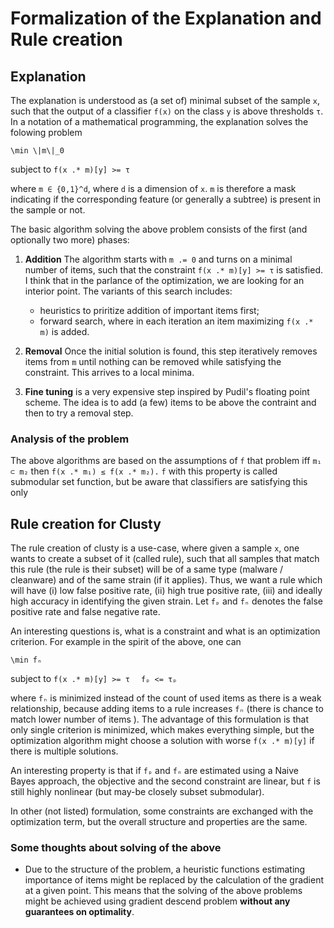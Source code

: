 # Formalization of the Explanation and Rule creation


## Explanation

The explanation is understood as (a set of) minimal subset of the sample `x`, such that the output of a classifier `f(x)` on the class `y` is above thresholds `τ`. In a notation of a mathematical programming, the explanation solves the folowing problem

``\min \|m\|_0``

subject to 
``f(x .* m)[y] >= τ	 ``

where `m ∈ {0,1}^d`, where `d` is a dimension of `x`. `m` is therefore a mask indicating if the corresponding feature (or generally a subtree) is present in the sample or not.

The basic algorithm solving the above problem consists of the first (and optionally two more) phases:
1. **Addition** The algorithm starts with `m .= 0` and turns on a minimal number of items, such that the constraint `f(x .* m)[y] >= τ` is satisfied. I think that in the parlance of the optimization, we are looking for an interior point. The variants of this search includes: 
	* heuristics to priritize addition of important items first;
	* forward search, where in each iteration an item maximizing `f(x .* m)` is added.

2. **Removal** Once the initial solution is found, this step iteratively removes items from `m` until nothing can be removed while satisfying the constraint. This arrives to a local minima.

3. **Fine tuning** is a very expensive step inspired by Pudil's floating point scheme. The idea is to add (a few) items to be above the contraint and then to try a removal step.

### Analysis of the problem

The above algorithms are based on the assumptions of `f` that problem iff `m₁ ⊂ m₂` then `f(x .* m₁) ≤ f(x .* m₂).` `f` with this property is called submodular set function, but be aware that classifiers are satisfying this only 

## Rule creation for Clusty

The rule creation of clusty is a use-case, where given a sample `x`, one wants to create a subset of it (called rule), such that all samples that match this rule (the rule is their subset) will be of a same type (malware / cleanware) and of the same strain (if it applies). Thus, we want a rule which will have (i) low false positive rate, (ii) high true positive rate, (iii) and ideally high accuracy in identifying the given strain. Let `fₚ` and `fₙ` denotes the false positive rate and false negative rate.

An interesting questions is, what is a constraint and what is an optimization criterion. For example in the spirit of the above, one can 

``\min fₙ``

subject to 
``f(x .* m)[y] >= τ	 ``
``fₚ <= τₚ	 ``

where `fₙ` is minimized instead of the count of used items as there is a weak relationship, because adding items to a rule increases `fₙ` (there is chance to match lower number of items ). The advantage of this formulation is that only single criterion is minimized, which makes everything simple, but the optimization algorithm might choose a solution with worse `f(x .* m)[y]` if there is multiple solutions. 

An interesting property is that if `fₚ` and `fₙ` are estimated using a Naive Bayes approach, the objective and the second constraint are linear, but `f` is still highly nonlinear (but may-be closely subset submodular).

In other (not listed) formulation, some constraints are exchanged with the optimization term, but the overall structure and properties are the same.

### Some thoughts about solving of the above
* Due to the structure of the problem, a heuristic functions estimating importance of items might be replaced by the calculation of the gradient at a given point. This means that the solving of the above problems might be achieved using gradient descend problem **without any guarantees on optimality**.